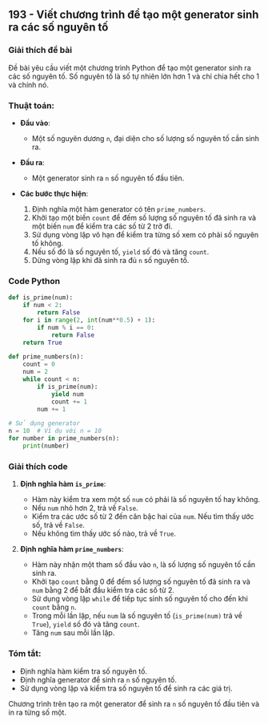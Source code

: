 ## 193 - Viết chương trình để tạo một generator sinh ra các số nguyên tố

### Giải thích đề bài

Đề bài yêu cầu viết một chương trình Python để tạo một generator sinh ra các số nguyên tố. Số nguyên tố là số tự nhiên lớn hơn 1 và chỉ chia hết cho 1 và chính nó.

### Thuật toán:

- **Đầu vào**:

  - Một số nguyên dương `n`, đại diện cho số lượng số nguyên tố cần sinh ra.

- **Đầu ra**:

  - Một generator sinh ra `n` số nguyên tố đầu tiên.

- **Các bước thực hiện**:
  1. Định nghĩa một hàm generator có tên `prime_numbers`.
  2. Khởi tạo một biến `count` để đếm số lượng số nguyên tố đã sinh ra và một biến `num` để kiểm tra các số từ 2 trở đi.
  3. Sử dụng vòng lặp vô hạn để kiểm tra từng số xem có phải số nguyên tố không.
  4. Nếu số đó là số nguyên tố, `yield` số đó và tăng `count`.
  5. Dừng vòng lặp khi đã sinh ra đủ `n` số nguyên tố.

### Code Python

```python
def is_prime(num):
    if num < 2:
        return False
    for i in range(2, int(num**0.5) + 1):
        if num % i == 0:
            return False
    return True

def prime_numbers(n):
    count = 0
    num = 2
    while count < n:
        if is_prime(num):
            yield num
            count += 1
        num += 1

# Sử dụng generator
n = 10  # Ví dụ với n = 10
for number in prime_numbers(n):
    print(number)
```

### Giải thích code

1. **Định nghĩa hàm `is_prime`**:

   - Hàm này kiểm tra xem một số `num` có phải là số nguyên tố hay không.
   - Nếu `num` nhỏ hơn 2, trả về `False`.
   - Kiểm tra các ước số từ 2 đến căn bậc hai của `num`. Nếu tìm thấy ước số, trả về `False`.
   - Nếu không tìm thấy ước số nào, trả về `True`.

2. **Định nghĩa hàm `prime_numbers`**:
   - Hàm này nhận một tham số đầu vào `n`, là số lượng số nguyên tố cần sinh ra.
   - Khởi tạo `count` bằng 0 để đếm số lượng số nguyên tố đã sinh ra và `num` bằng 2 để bắt đầu kiểm tra các số từ 2.
   - Sử dụng vòng lặp `while` để tiếp tục sinh số nguyên tố cho đến khi `count` bằng `n`.
   - Trong mỗi lần lặp, nếu `num` là số nguyên tố (`is_prime(num)` trả về `True`), `yield` số đó và tăng `count`.
   - Tăng `num` sau mỗi lần lặp.

### Tóm tắt:

- Định nghĩa hàm kiểm tra số nguyên tố.
- Định nghĩa generator để sinh ra `n` số nguyên tố.
- Sử dụng vòng lặp và kiểm tra số nguyên tố để sinh ra các giá trị.

Chương trình trên tạo ra một generator để sinh ra `n` số nguyên tố đầu tiên và in ra từng số một.
